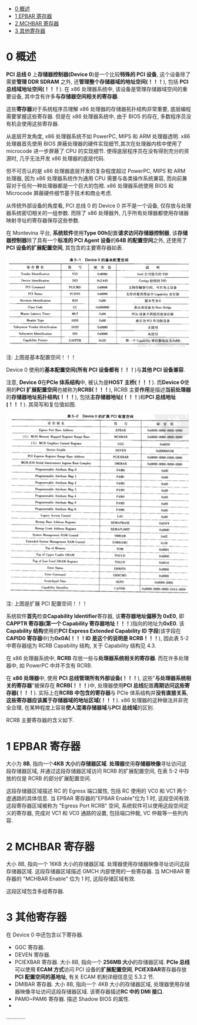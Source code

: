 
<!-- @import "[TOC]" {cmd="toc" depthFrom=1 depthTo=6 orderedList=false} -->

<!-- code_chunk_output -->

- [0 概述](#0-概述)
- [1 EPBAR 寄存器](#1-epbar-寄存器)
- [2 MCHBAR 寄存器](#2-mchbar-寄存器)
- [3 其他寄存器](#3-其他寄存器)

<!-- /code_chunk_output -->

# 0 概述

**PCI 总线 0** 上**存储器控制器(Device 0**)是一个比较**特殊的 PCI 设备**, 这个设备除了需要**管理 DDR SDRAM** 之外, 还**管理整个存储器域的地址空间(！！！**), 包括 **PCI 总线域地址空间(！！！**). 在 x86 处理器系统中, 该设备是管理存储器域空间的重要设备, 其中含有许多**与存储器空间相关的寄存器**.

这些**寄存器**对于系统程序员理解 x86 处理器的存储器拓扑结构非常重要, 底层编程需要掌握这些寄存器. 但是在 x86 处理器系统中, 由于 BIOS 的存在, 多数程序员没有机会使用这些寄存器.

从底层开发角度, x86 处理器系统不如 PowerPC, MIPS 和 ARM 处理器透明. x86 处理器首先使用 BIOS 屏蔽处理器的硬件实现细节,其次在处理器内核中使用了 microcode 进一步屏蔽了 CPU 的实现细节. 使得底层程序员在没有得到充分的资源时, 几乎无法开发 x86 处理器的底层代码.

但不可否认的是 x86 处理器底层开发的复杂程度超过 PowerPC, MIPS 和 ARM 处理器, 因为 x86 处理器系统作为通用 CPU 需要与各类操作系统兼容, 而向前兼容对于任何一种处理器都是一个巨大的包袱. x86 处理器系统使用 BIOS 和 Microcode 屏蔽硬件细节基于技术和商业考虑.

从传统外部设备的角度看, PCI 总线 0 的 Device 0 并不是一个设备, 仅存放与处理器系统密切相关的一组参数. 而除了 x86 处理器外, 几乎所有处理器都使用存储器映射寻址的寄存器保存这些参数.

在 Montevina 平台, **系统软件**使用**Type 00h**配置**请求访问存储器控制器**, 该**存储器控制器**除了具有一个**标准的 PCI Agent 设备**的**64B 的配置空间**之外, 还使用了**PCI 设备的扩展配置空间**, 其包含的主要寄存器如表.

![config](./images/2.png)

注: 上图是基本配置空间！！！

Device 0 使用的**基本配置空间(所有 PCI 设备都有！！！**)与**其他 PCI 设备兼容**.

注意, **Device 0**在**PCIe 体系结构**中, 被认为是**HOST 主桥(！！！**). 而**Device 0**使用的**PCI 扩展配置空间**也被称为**RCRB(！！！**), RCRB 主要**作用**是描述**当前处理器**的**存储器地址拓扑结构(！！！**), 包括**主存储器地址(！！！**)和**PCI 总线地址(！！！**). 其简写和复位值如图.

![config](./images/3.png)

注: 上图是扩展 PCI 配置空间！！！

系统软件**首先**检查**Capability Identifier**寄存器, 该**寄存器地址偏移为 0xE0**, 即**CAPPTR 寄存器(第一个 Capability 寄存器地址！！！**)指向的地址为**0xE0**. 该**Capability 结构**使用的**PCI Express Extended Capability ID 字段**(该字段在**CAPID0 寄存器**中)为**0x0A(！！！ID 是这个的说明是 RCRB！！！**), 因此表 5-2 中寄存器组为 RCRB Capability 结构, 关于 Capability 结构见 4.3.

在 x86 处理器系统中, **RCRB** 存放一些与**处理器系统相关的寄存器**. 而在许多处理器中, 如 PowerPC 中并不含有 RCRB.

在 **x86 处理器**中, 使用 **PCI 总线管理所有外部设备(！！！**), 这些"**与处理器系统相关的寄存器**"被保存在 **RCRB(！！！**)中, 处理器使用**PCI 总线**配置**周期访问这些寄存器(！！！**). 实际上在**RCRB 中包含的寄存器**与 PCIe 体系结构并**没有直接关系**, **这些寄存器应该属于存储器域的地址区域(！！！**). x86 处理器的这种做法并非完全合理, 在某种程度上容易**使人混淆存储器域**与**PCI 总线域**的区别.

RCRB 主要寄存器的含义如下.

# 1 EPBAR 寄存器

大小为 **8B**, 指向一个**4KB 大小**的**存储器区域**. **处理器**使用**存储器映像**寻址访问这段存储器区域, 并通过这段存储器区域访问 RCRB 的扩展配置空间, 在表 5-2 中存放的仅是 RCRB 的部分扩展配置空间.

这段存储器区域描述 RC 的 Egress 端口属性, 包括 RC 使用的 VC0 和 VC1 两个虚通路的具体信息. 当 EPBAR 寄存器的"EPBAR Enable"位为 1 时, 这段空间有效. 这段寄存器区域被称为 "Egress Port RCRB" 空间, 系统软件可以使用这段空间定义的寄存器, 完成对 VC1 和 VC0 通路的设置, 包括端口仲裁, VC 仲裁等一些列内容.

# 2 MCHBAR 寄存器

大小 8B, 指向一个 16KB 大小的存储器区域. 处理器使用存储器映像寻址访问这段存储器区域. 这段存储器区域描述 GMCH 内部使用的一些寄存器. 当 MCHBAR 寄存器的 "MCHBAR Enable" 位为 1 时, 这段存储区域有效.

这段区域包含多组寄存器.

# 3 其他寄存器

在 Device 0 中还包含以下寄存器.

- GGC 寄存器.
- DEVEN 寄存器.
- PCIEXBAR 寄存器. 大小 8B, 指向一个 **256MB 大小**的存储器区域. **PCIe 总线**可以使用 **ECAM 方式**访问 PCI 设备的**扩展配置空间**, **PCIEXBAR**寄存器存放**PCI 配置空间的基地址**, 有关 ECAM 机制详细信息见 5.3.2 节.
- DMIBAR 寄存器. 大小 8B, 指向一个 4KB 大小的存储器区域, 处理器使用存储器映像寻址访问这段存储器区域. 该寄存器描述**RC 中的 DMI 接口**.
- PAM0~PAM6 寄存器. 描述 Shadow BIOS 的属性.
- 
.............